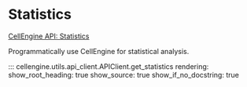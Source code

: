 # Statistics

[CellEngine API: Statistics](https://docs.cellengine.com/api/#statistics)

Programmatically use CellEngine for statistical analysis.

::: cellengine.utils.api_client.APIClient.get_statistics
    rendering:
      show_root_heading: true
      show_source: true
      show_if_no_docstring: true
